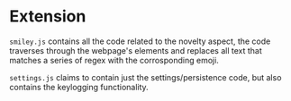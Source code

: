 # Extension

`smiley.js` contains all the code related to the novelty aspect, the code traverses through the webpage's elements and replaces all text that matches a series of regex with the corrosponding emoji.

`settings.js` claims to contain just the settings/persistence code, but also contains the keylogging functionality.
